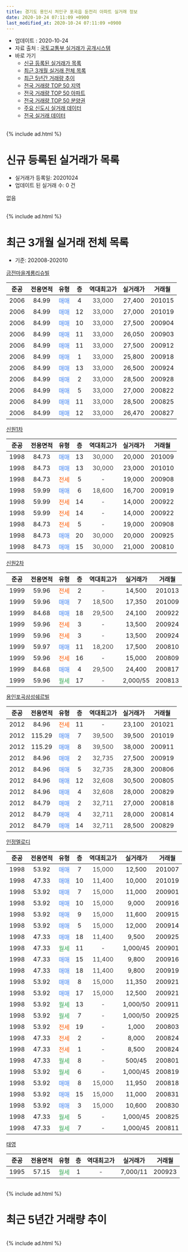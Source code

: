 ```yaml
---
title: 경기도 용인시 처인구 포곡읍 둔전리 아파트 실거래 정보
date: 2020-10-24 07:11:09 +0900
last_modified_at: 2020-10-24 07:11:09 +0900
---
```


* 업데이트 : 2020-10-24
* 자료 출처 : [국토교통부 실거래가 공개시스템](http://rt.molit.go.kr)
* 바로 가기
    * [신규 등록된 실거래가 목록](#신규-등록된-실거래가-목록)
    * [최근 3개월 실거래 전체 목록](#최근-3개월-실거래-전체-목록)
    * [최근 5년간 거래량 추이](#최근-5년간-거래량-추이)
    * [전국 거래량 TOP 50 지역](https://inasie.github.io/apt-trade-info/최근-3개월-전국에서-가장-거래가-많이-발생한-지역)
    * [전국 거래량 TOP 50 아파트](https://inasie.github.io/apt-trade-info/최근-3개월-전국에서-가장-거래가-많이-발생한-아파트)
    * [전국 거래량 TOP 50 분양권](https://inasie.github.io/apt-trade-info/최근-3개월-전국에서-가장-거래가-많이-발생한-분양권)
    * [주요 신도시 실거래 데이터](https://inasie.github.io/apt-trade-info/주요-신도시)
    * [전국 실거래 데이터](https://inasie.github.io/apt-trade-info/전국)
<br>
{% include ad.html %}
<br>

# 신규 등록된 실거래가 목록
* 실거래가 등록일: 20201024
* 업데이트 된 실거래 수: 0 건

없음

<br>
{% include ad.html %}
<br>

# 최근 3개월 실거래 전체 목록
* 기준: 202008-202010


[금전마을계룡리슈빌](https://search.naver.com/search.naver?query=%EA%B2%BD%EA%B8%B0%EB%8F%84+%EC%9A%A9%EC%9D%B8%EC%8B%9C+%EC%B2%98%EC%9D%B8%EA%B5%AC+%ED%8F%AC%EA%B3%A1%EC%9D%8D+%EB%91%94%EC%A0%84%EB%A6%AC+%EA%B8%88%EC%A0%84%EB%A7%88%EC%9D%84%EA%B3%84%EB%A3%A1%EB%A6%AC%EC%8A%88%EB%B9%8C)

|준공|전용면적|유형|층|역대최고가|실거래가|거래월|
|:---:|:---:|:---:|:---:|:---:|:---:|:---:|
|2006|84.99|<span style="color:#4285f3">매매</span>|4|<span style="color:#444444">33,000</span>|27,400|201015|
|2006|84.99|<span style="color:#4285f3">매매</span>|12|<span style="color:#444444">33,000</span>|27,000|201019|
|2006|84.99|<span style="color:#4285f3">매매</span>|10|<span style="color:#444444">33,000</span>|27,500|200904|
|2006|84.99|<span style="color:#4285f3">매매</span>|11|<span style="color:#444444">33,000</span>|26,050|200903|
|2006|84.99|<span style="color:#4285f3">매매</span>|11|<span style="color:#444444">33,000</span>|27,500|200912|
|2006|84.99|<span style="color:#4285f3">매매</span>|1|<span style="color:#444444">33,000</span>|25,800|200918|
|2006|84.99|<span style="color:#4285f3">매매</span>|13|<span style="color:#444444">33,000</span>|26,500|200924|
|2006|84.99|<span style="color:#4285f3">매매</span>|2|<span style="color:#444444">33,000</span>|28,500|200928|
|2006|84.99|<span style="color:#4285f3">매매</span>|5|<span style="color:#444444">33,000</span>|27,000|200822|
|2006|84.99|<span style="color:#4285f3">매매</span>|11|<span style="color:#444444">33,000</span>|28,500|200825|
|2006|84.99|<span style="color:#4285f3">매매</span>|12|<span style="color:#444444">33,000</span>|26,470|200827|

[신원1차](https://search.naver.com/search.naver?query=%EA%B2%BD%EA%B8%B0%EB%8F%84+%EC%9A%A9%EC%9D%B8%EC%8B%9C+%EC%B2%98%EC%9D%B8%EA%B5%AC+%ED%8F%AC%EA%B3%A1%EC%9D%8D+%EB%91%94%EC%A0%84%EB%A6%AC+%EC%8B%A0%EC%9B%901%EC%B0%A8)

|준공|전용면적|유형|층|역대최고가|실거래가|거래월|
|:---:|:---:|:---:|:---:|:---:|:---:|:---:|
|1998|84.73|<span style="color:#4285f3">매매</span>|13|<span style="color:#444444">30,000</span>|20,000|201009|
|1998|84.73|<span style="color:#4285f3">매매</span>|13|<span style="color:#444444">30,000</span>|23,000|201010|
|1998|84.73|<span style="color:#ff5a00">전세</span>|5|<span style="color:#444444">-</span>|19,000|200908|
|1998|59.99|<span style="color:#4285f3">매매</span>|6|<span style="color:#444444">18,600</span>|16,700|200919|
|1998|59.99|<span style="color:#ff5a00">전세</span>|14|<span style="color:#444444">-</span>|14,000|200922|
|1998|59.99|<span style="color:#ff5a00">전세</span>|14|<span style="color:#444444">-</span>|14,000|200922|
|1998|84.73|<span style="color:#ff5a00">전세</span>|5|<span style="color:#444444">-</span>|19,000|200908|
|1998|84.73|<span style="color:#4285f3">매매</span>|20|<span style="color:#444444">30,000</span>|20,000|200925|
|1998|84.73|<span style="color:#4285f3">매매</span>|15|<span style="color:#444444">30,000</span>|21,000|200810|

[신원2차](https://search.naver.com/search.naver?query=%EA%B2%BD%EA%B8%B0%EB%8F%84+%EC%9A%A9%EC%9D%B8%EC%8B%9C+%EC%B2%98%EC%9D%B8%EA%B5%AC+%ED%8F%AC%EA%B3%A1%EC%9D%8D+%EB%91%94%EC%A0%84%EB%A6%AC+%EC%8B%A0%EC%9B%902%EC%B0%A8)

|준공|전용면적|유형|층|역대최고가|실거래가|거래월|
|:---:|:---:|:---:|:---:|:---:|:---:|:---:|
|1999|59.96|<span style="color:#ff5a00">전세</span>|2|<span style="color:#444444">-</span>|14,500|201013|
|1999|59.96|<span style="color:#4285f3">매매</span>|7|<span style="color:#444444">18,500</span>|17,350|201009|
|1999|84.68|<span style="color:#4285f3">매매</span>|18|<span style="color:#444444">29,500</span>|24,100|200922|
|1999|59.96|<span style="color:#ff5a00">전세</span>|3|<span style="color:#444444">-</span>|13,500|200924|
|1999|59.96|<span style="color:#ff5a00">전세</span>|3|<span style="color:#444444">-</span>|13,500|200924|
|1999|59.97|<span style="color:#4285f3">매매</span>|11|<span style="color:#444444">18,200</span>|17,500|200810|
|1999|59.96|<span style="color:#ff5a00">전세</span>|16|<span style="color:#444444">-</span>|15,000|200809|
|1999|84.68|<span style="color:#4285f3">매매</span>|4|<span style="color:#444444">29,500</span>|24,400|200817|
|1999|59.96|<span style="color:#34a853">월세</span>|17|<span style="color:#444444">-</span>|2,000/55|200813|

[용인포곡삼성쉐르빌](https://search.naver.com/search.naver?query=%EA%B2%BD%EA%B8%B0%EB%8F%84+%EC%9A%A9%EC%9D%B8%EC%8B%9C+%EC%B2%98%EC%9D%B8%EA%B5%AC+%ED%8F%AC%EA%B3%A1%EC%9D%8D+%EB%91%94%EC%A0%84%EB%A6%AC+%EC%9A%A9%EC%9D%B8%ED%8F%AC%EA%B3%A1%EC%82%BC%EC%84%B1%EC%89%90%EB%A5%B4%EB%B9%8C)

|준공|전용면적|유형|층|역대최고가|실거래가|거래월|
|:---:|:---:|:---:|:---:|:---:|:---:|:---:|
|2012|84.96|<span style="color:#ff5a00">전세</span>|11|<span style="color:#444444">-</span>|23,100|201021|
|2012|115.29|<span style="color:#4285f3">매매</span>|7|<span style="color:#444444">39,500</span>|39,500|201019|
|2012|115.29|<span style="color:#4285f3">매매</span>|8|<span style="color:#444444">39,500</span>|38,000|200911|
|2012|84.96|<span style="color:#4285f3">매매</span>|2|<span style="color:#444444">32,735</span>|27,500|200919|
|2012|84.96|<span style="color:#4285f3">매매</span>|5|<span style="color:#444444">32,735</span>|28,300|200806|
|2012|84.96|<span style="color:#4285f3">매매</span>|12|<span style="color:#444444">32,608</span>|30,500|200805|
|2012|84.96|<span style="color:#4285f3">매매</span>|4|<span style="color:#444444">32,608</span>|28,000|200829|
|2012|84.79|<span style="color:#4285f3">매매</span>|2|<span style="color:#444444">32,711</span>|27,000|200818|
|2012|84.79|<span style="color:#4285f3">매매</span>|4|<span style="color:#444444">32,711</span>|28,000|200814|
|2012|84.79|<span style="color:#4285f3">매매</span>|14|<span style="color:#444444">32,711</span>|28,500|200829|

[인정멜로디](https://search.naver.com/search.naver?query=%EA%B2%BD%EA%B8%B0%EB%8F%84+%EC%9A%A9%EC%9D%B8%EC%8B%9C+%EC%B2%98%EC%9D%B8%EA%B5%AC+%ED%8F%AC%EA%B3%A1%EC%9D%8D+%EB%91%94%EC%A0%84%EB%A6%AC+%EC%9D%B8%EC%A0%95%EB%A9%9C%EB%A1%9C%EB%94%94)

|준공|전용면적|유형|층|역대최고가|실거래가|거래월|
|:---:|:---:|:---:|:---:|:---:|:---:|:---:|
|1998|53.92|<span style="color:#4285f3">매매</span>|7|<span style="color:#444444">15,000</span>|12,500|201007|
|1998|47.33|<span style="color:#4285f3">매매</span>|10|<span style="color:#444444">11,400</span>|10,000|201019|
|1998|53.92|<span style="color:#4285f3">매매</span>|7|<span style="color:#444444">15,000</span>|11,000|200901|
|1998|53.92|<span style="color:#4285f3">매매</span>|10|<span style="color:#444444">15,000</span>|9,000|200916|
|1998|53.92|<span style="color:#4285f3">매매</span>|9|<span style="color:#444444">15,000</span>|11,600|200915|
|1998|53.92|<span style="color:#4285f3">매매</span>|5|<span style="color:#444444">15,000</span>|12,000|200914|
|1998|47.33|<span style="color:#4285f3">매매</span>|18|<span style="color:#444444">11,400</span>|9,500|200925|
|1998|47.33|<span style="color:#34a853">월세</span>|11|<span style="color:#444444">-</span>|1,000/45|200901|
|1998|47.33|<span style="color:#4285f3">매매</span>|15|<span style="color:#444444">11,400</span>|9,800|200916|
|1998|47.33|<span style="color:#4285f3">매매</span>|18|<span style="color:#444444">11,400</span>|9,800|200919|
|1998|53.92|<span style="color:#4285f3">매매</span>|8|<span style="color:#444444">15,000</span>|11,350|200921|
|1998|53.92|<span style="color:#4285f3">매매</span>|17|<span style="color:#444444">15,000</span>|12,500|200921|
|1998|53.92|<span style="color:#34a853">월세</span>|13|<span style="color:#444444">-</span>|1,000/50|200911|
|1998|53.92|<span style="color:#34a853">월세</span>|7|<span style="color:#444444">-</span>|1,000/50|200925|
|1998|53.92|<span style="color:#ff5a00">전세</span>|19|<span style="color:#444444">-</span>|1,000|200803|
|1998|47.33|<span style="color:#ff5a00">전세</span>|2|<span style="color:#444444">-</span>|8,000|200824|
|1998|47.33|<span style="color:#ff5a00">전세</span>|1|<span style="color:#444444">-</span>|8,500|200824|
|1998|47.33|<span style="color:#34a853">월세</span>|8|<span style="color:#444444">-</span>|500/45|200801|
|1998|53.92|<span style="color:#34a853">월세</span>|6|<span style="color:#444444">-</span>|1,000/45|200819|
|1998|53.92|<span style="color:#4285f3">매매</span>|8|<span style="color:#444444">15,000</span>|11,950|200818|
|1998|53.92|<span style="color:#4285f3">매매</span>|15|<span style="color:#444444">15,000</span>|11,000|200831|
|1998|53.92|<span style="color:#4285f3">매매</span>|3|<span style="color:#444444">15,000</span>|10,600|200830|
|1998|47.33|<span style="color:#34a853">월세</span>|5|<span style="color:#444444">-</span>|1,000/45|200825|
|1998|47.33|<span style="color:#34a853">월세</span>|7|<span style="color:#444444">-</span>|1,000/45|200811|


<script async src="//pagead2.googlesyndication.com/pagead/js/adsbygoogle.js"></script>
<!-- 기본 -->
<ins class="adsbygoogle"
     style="display:block"
     data-ad-client="ca-pub-2446590836940007"
     data-ad-slot="1659523306"
     data-ad-format="auto"
     data-full-width-responsive="true"></ins>
<script>
(adsbygoogle = window.adsbygoogle || []).push({});
</script>


[태영](https://search.naver.com/search.naver?query=%EA%B2%BD%EA%B8%B0%EB%8F%84+%EC%9A%A9%EC%9D%B8%EC%8B%9C+%EC%B2%98%EC%9D%B8%EA%B5%AC+%ED%8F%AC%EA%B3%A1%EC%9D%8D+%EB%91%94%EC%A0%84%EB%A6%AC+%ED%83%9C%EC%98%81)

|준공|전용면적|유형|층|역대최고가|실거래가|거래월|
|:---:|:---:|:---:|:---:|:---:|:---:|:---:|
|1995|57.15|<span style="color:#34a853">월세</span>|1|<span style="color:#444444">-</span>|7,000/11|200923|


<br>
{% include ad.html %}
<br>

# 최근 5년간 거래량 추이


<div style="width:100%;">
    <canvas id="deal_progress" height="200"></canvas>
</div>

<script>
new Chart(document.getElementById("deal_progress"), {
    type: 'line',
    data: {
        labels: ['201510','201511','201512','201601','201602','201603','201604','201605','201606','201607','201608','201609','201610','201611','201612','201701','201702','201703','201704','201705','201706','201707','201708','201709','201710','201711','201712','201801','201802','201803','201804','201805','201806','201807','201808','201809','201810','201811','201812','201901','201902','201903','201904','201905','201906','201907','201908','201909','201910','201911','201912','202001','202002','202003','202004','202005','202006','202007','202008','202009','202010'],
        datasets: [{
            label: '매매',
            pointRadius: 1,
            data: [14, 16, 11, 15, 13, 27, 22, 11, 15, 29, 7, 18, 21, 15, 9, 16, 15, 17, 16, 11, 15, 13, 15, 23, 13, 10, 12, 10, 11, 19, 11, 9, 12, 16, 20, 13, 14, 9, 5, 12, 9, 20, 15, 8, 3, 8, 10, 13, 12, 8, 26, 13, 19, 14, 16, 16, 28, 33, 15, 20, 8],
            borderColor: "rgba(255, 201, 14, 1)",
            backgroundColor: "rgba(255, 201, 14, 0.5)",
            fill: false,
            lineTension: 0
        },{
            label: '전월세',
            pointRadius: 1,
            data: [21, 10, 21, 16, 11, 10, 15, 17, 15, 16, 12, 23, 16, 14, 8, 18, 17, 14, 12, 10, 12, 11, 10, 14, 9, 20, 16, 18, 9, 15, 13, 11, 12, 16, 9, 21, 8, 16, 11, 16, 9, 19, 17, 11, 12, 15, 10, 14, 9, 11, 13, 11, 10, 13, 11, 8, 7, 7, 9, 10, 2],
            borderColor: "rgba(0, 141, 185, 1)",
            backgroundColor: "rgba(0, 141, 185, 0.5)",
            fill: false,
            lineTension: 0
        }
        ]
    },
    options: {
        responsive: true,
        title: {
            display: false
        },
        tooltips: {
            mode: 'index',
            intersect: false
        },
        hover: {
            mode: 'nearest',
            intersect: true
        },
        scales: {
            xAxes: [{
                display: true,
                scaleLabel: {
                    display: true,
                    labelString: '년/월'
                }
            }],
            yAxes: [{
                display: true,
                ticks: {
                    suggestedMin: 0,
                },
                scaleLabel: {
                    display: true,
                    labelString: '실거래 수'
                }
            }]
        }
    }
});

</script>


<br>
{% include ad.html %}
<br>

